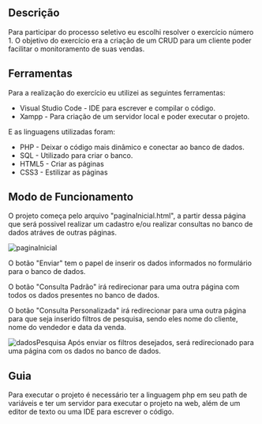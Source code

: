 ## Descrição
Para participar do processo seletivo eu escolhi resolver o exercício número 1. O objetivo do exercício era a criação de um CRUD para um cliente poder facilitar o monitoramento de suas vendas.

## Ferramentas
Para a realização do exercício eu utilizei as seguintes ferramentas:
- Visual Studio Code - IDE para escrever e compilar o código.
- Xampp - Para criação de um servidor local e poder executar o projeto.

E as linguagens utilizadas foram:
- PHP - Deixar o código mais dinâmico e conectar ao banco de dados.
- SQL - Utilizado para criar o banco.
- HTML5 - Criar as páginas 
- CSS3 - Estilizar as páginas 


## Modo de Funcionamento
O projeto começa pelo arquivo "paginaInicial.html", a partir dessa página que será possivel realizar um cadastro e/ou realizar consultas no banco de dados atráves de outras páginas.

![paginaInicial](https://user-images.githubusercontent.com/42790322/75305122-f2461400-5823-11ea-8f84-4c7ffcb6ad20.PNG)

O botão "Enviar" tem o papel de inserir os dados informados no formulário para o banco de dados.

O botão "Consulta Padrão" irá redirecionar para uma outra página com todos os dados presentes no banco de dados.

O botão "Consulta Personalizada" irá redirecionar para uma outra página para que seja inserido filtros de pesquisa, sendo eles nome do cliente, nome do vendedor e data da venda.

![dadosPesquisa](https://user-images.githubusercontent.com/42790322/75305939-4e119c80-5826-11ea-9fde-bc0c50028bc8.PNG)
Após enviar os filtros desejados, será redirecionado para uma página com os dados no banco de dados.

## Guia
Para executar o projeto é necessário ter a linguagem php em seu path de variáveis e ter um servidor para executar o projeto na web, além de um editor de texto ou uma IDE para escrever o código.
